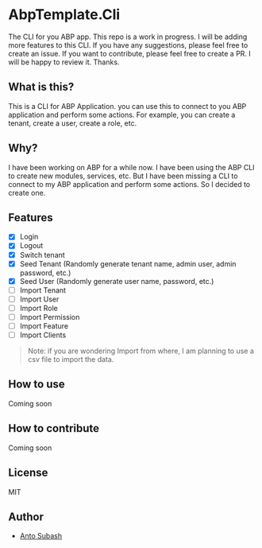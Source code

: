 # AbpTemplate.Cli

The CLI for you ABP app. This repo is a work in progress. I will be adding more features to this CLI. If you have any suggestions, please feel free to create an issue. If you want to contribute, please feel free to create a PR. I will be happy to review it. Thanks.

## What is this?

This is a CLI for ABP Application. you can use this to connect to you ABP application and perform some actions. For example, you can create a tenant, create a user, create a role, etc.

## Why?

I have been working on ABP for a while now. I have been using the ABP CLI to create new modules, services, etc. But I have been missing a CLI to connect to my ABP application and perform some actions. So I decided to create one.

## Features

- [x] Login
- [x] Logout
- [x] Switch tenant
- [x] Seed Tenant (Randomly generate tenant name, admin user, admin password, etc.)
- [x] Seed User (Randomly generate user name, password, etc.)
- [ ] Import Tenant
- [ ] Import User
- [ ] Import Role
- [ ] Import Permission
- [ ] Import Feature
- [ ] Import Clients

> Note: if you are wondering Import from where, I am planning to use a csv file to import the data.

## How to use

Coming soon

## How to contribute

Coming soon

## License

MIT

## Author

- [Anto Subash](https://github.com/antosubash)
